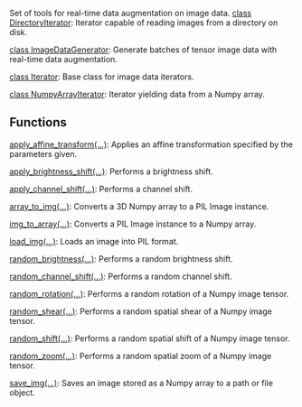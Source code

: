 
Set of tools for real-time data augmentation on image data.
[class DirectoryIterator](https://www.tensorflow.org/api_docs/python/tf/keras/preprocessing/image/DirectoryIterator): Iterator capable of reading images from a directory on disk.

[class ImageDataGenerator](https://www.tensorflow.org/api_docs/python/tf/keras/preprocessing/image/ImageDataGenerator): Generate batches of tensor image data with real-time data augmentation.

[class Iterator](https://www.tensorflow.org/api_docs/python/tf/keras/preprocessing/image/Iterator): Base class for image data iterators.

[class NumpyArrayIterator](https://www.tensorflow.org/api_docs/python/tf/keras/preprocessing/image/NumpyArrayIterator): Iterator yielding data from a Numpy array.

## Functions
[apply_affine_transform(...)](https://www.tensorflow.org/api_docs/python/tf/keras/preprocessing/image/apply_affine_transform): Applies an affine transformation specified by the parameters given.

[apply_brightness_shift(...)](https://www.tensorflow.org/api_docs/python/tf/keras/preprocessing/image/apply_brightness_shift): Performs a brightness shift.

[apply_channel_shift(...)](https://www.tensorflow.org/api_docs/python/tf/keras/preprocessing/image/apply_channel_shift): Performs a channel shift.

[array_to_img(...)](https://www.tensorflow.org/api_docs/python/tf/keras/preprocessing/image/array_to_img): Converts a 3D Numpy array to a PIL Image instance.

[img_to_array(...)](https://www.tensorflow.org/api_docs/python/tf/keras/preprocessing/image/img_to_array): Converts a PIL Image instance to a Numpy array.

[load_img(...)](https://www.tensorflow.org/api_docs/python/tf/keras/preprocessing/image/load_img): Loads an image into PIL format.

[random_brightness(...)](https://www.tensorflow.org/api_docs/python/tf/keras/preprocessing/image/random_brightness): Performs a random brightness shift.

[random_channel_shift(...)](https://www.tensorflow.org/api_docs/python/tf/keras/preprocessing/image/random_channel_shift): Performs a random channel shift.

[random_rotation(...)](https://www.tensorflow.org/api_docs/python/tf/keras/preprocessing/image/random_rotation): Performs a random rotation of a Numpy image tensor.

[random_shear(...)](https://www.tensorflow.org/api_docs/python/tf/keras/preprocessing/image/random_shear): Performs a random spatial shear of a Numpy image tensor.

[random_shift(...)](https://www.tensorflow.org/api_docs/python/tf/keras/preprocessing/image/random_shift): Performs a random spatial shift of a Numpy image tensor.

[random_zoom(...)](https://www.tensorflow.org/api_docs/python/tf/keras/preprocessing/image/random_zoom): Performs a random spatial zoom of a Numpy image tensor.

[save_img(...)](https://www.tensorflow.org/api_docs/python/tf/keras/preprocessing/image/save_img): Saves an image stored as a Numpy array to a path or file object.


